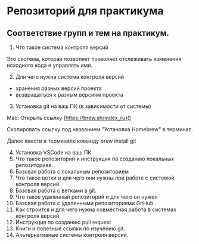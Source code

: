 # Репозиторий для практикума
## Соответствие групп и тем на практикум.

1. Что такое система контроля версий

Это система, которая позволяет позволяет отслеживать изменения исходного кода и управлять ими.

2. Для чего нужна система контроля версий

- хранения разных версий проекта
- возвращаться к разным версиям проекта

3. Установка git на ваш ПК (в зависимости от системы)


Mac:
Открыть ссылку [https://brew.sh/index_ru]()

Скопировать ссылку под названием "Установка Homebrew" в терминал.

Далее ввести в терминале команду brew install git

4. Установка VSCode на ваш ПК
5. Что такое репозиторий и инструкция по созданию локальных репозиториев.
6. Базовая работа с локальным репозиторием
7. Что такое ветки и для чего они нужны при работе с системой контроля версий.
8. Базовая работа с ветками в git.
9. Что такое удаленный репозиторий и для чего он нужен
10. Базовая работа с удаленными репозиториями GitHub
11. Как строится и для чего нужна совместная работа в системах контроля версий
12. Инструкция по созданию pull request
13. Книги и полезные ссылки по изучению git.
14. Альтернативные системы контроля версий.
